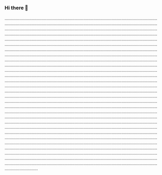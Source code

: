 ### Hi there 👋

.......................................................................................................................................................................................................................................................................................................................................................................................................................................................................................................................................................................................................................................................................................................................................................................................................................................................................................................................................................................................................................................................................................................................................................................................................................................................................................................................................................................................................................................................................................................................................................................................................................................................................................................................................................................................................................................................................................................................................................................................................................................................................................................................................................................................................................................................................................................................................................................................................................................................................................................................................................................................................................................................................................................................................................................................................................................................................................................................................................................................................................................................................................................................................................................................................................................................................................................................................................................................................................................................................................................................................................................................................................................................................................................................................................................